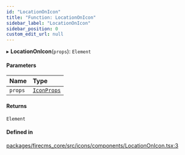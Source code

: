 ```yaml
---
id: "LocationOnIcon"
title: "Function: LocationOnIcon"
sidebar_label: "LocationOnIcon"
sidebar_position: 0
custom_edit_url: null
---
```


▸ **LocationOnIcon**(`props`): `Element`

#### Parameters

| Name | Type |
| :------ | :------ |
| `props` | [`IconProps`](../types/IconProps.md) |

#### Returns

`Element`

#### Defined in

[packages/firecms_core/src/icons/components/LocationOnIcon.tsx:3](https://github.com/FireCMSco/firecms/blob/d45f3739/packages/firecms_core/src/icons/components/LocationOnIcon.tsx#L3)

